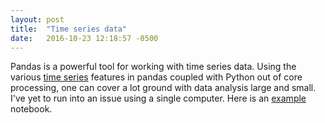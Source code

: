 ```yaml
---
layout: post
title:  "Time series data"
date:   2016-10-23 12:18:57 -0500
---
```


Pandas is a powerful tool for working with time series data. Using the various [time series](http://pandas.pydata.org/pandas-docs/stable/timeseries.html) features in pandas coupled with Python out of core processing, one can cover a lot ground with data analysis large and small. I've yet to run into an issue using a single computer. Here is an [example](https://github.com/msamuel/hacks-pandas/blob/master/timeseries-hacking.ipynb) notebook.

